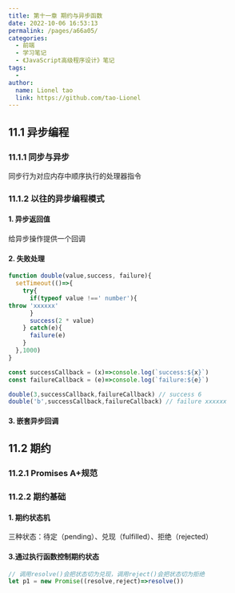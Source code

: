 ```yaml
---
title: 第十一章 期约与异步函数
date: 2022-10-06 16:53:13
permalink: /pages/a66a05/
categories:
  - 前端
  - 学习笔记
  - 《JavaScript高级程序设计》笔记
tags:
  - 
author: 
  name: Lionel tao
  link: https://github.com/tao-Lionel
---
```


## 11.1 异步编程

### 11.1.1 同步与异步

同步行为对应内存中顺序执行的处理器指令

### 11.1.2 以往的异步编程模式

#### 1. 异步返回值

给异步操作提供一个回调

#### 2. 失败处理

```js
function double(value,success, failure){
  setTimeout(()=>{
    try{
      if(typeof value !==' number'){
throw 'xxxxxx'
      }
      success(2 * value)
    } catch(e){
      failure(e)
    }
  },1000)
}

const successCallback = (x)=>console.log(`success:${x}`)
const failureCallback = (e)=>console.log(`failure:${e}`)

double(3,successCallback,failureCallback) // success 6
double('b',successCallback,failureCallback) // failure xxxxxx
```

#### 3. 嵌套异步回调

## 11.2 期约

### 11.2.1 Promises A+规范

### 11.2.2 期约基础

#### 1. 期约状态机

三种状态：待定（pending）、兑现（fulfilled）、拒绝（rejected）

#### 3.通过执行函数控制期约状态

```js
// 调用resolve()会把状态切为兑现，调用reject()会把状态切为拒绝
let p1 = new Promise((resolve,reject)=>resolve())
```
